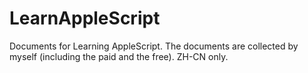 # LearnAppleScript
Documents for Learning AppleScript. The documents are collected by myself (including the paid and the free). ZH-CN only.
